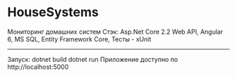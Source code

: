 # HouseSystems
Мониторинг домашних систем
Стэк:
Asp.Net Core 2.2 Web API,
Angular 6,
MS SQL, Entity Framework Core,
Тесты - xUnit

---------------------
Запуск:
dotnet build
dotnet run
Приложение доступно по http://localhost:5000
